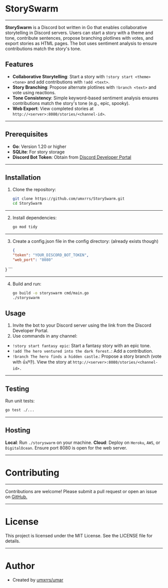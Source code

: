 # StorySwarm
---

**StorySwarm** is a Discord bot written in Go that enables collaborative storytelling in Discord servers. Users can start a story with a theme and tone, contribute sentences, propose branching plotlines with votes, and export stories as HTML pages. The bot uses sentiment analysis to ensure contributions match the story's tone.

## Features

- **Collaborative Storytelling**: Start a story with `!story start <theme> <tone>` and add contributions with `!add <text>`.
- **Story Branching**: Propose alternate plotlines with `!branch <text>` and vote using reactions.
- **Tone Consistency**: Simple keyword-based sentiment analysis ensures contributions match the story's tone (e.g., epic, spooky).
- **Web Export**: View completed stories at `http://<server>:8080/stories/<channel-id>`.
---

## Prerequisites

- **Go**: Version 1.20 or higher
- **SQLite**: For story storage
- **Discord Bot Token**: Obtain from [Discord Developer Portal](https://discord.com/developers/applications)
---

## Installation

1. Clone the repository:
   ```bash
   git clone https://github.com/umxrrs/StorySwarm.git
   cd StorySwarm
   ```
---

2. Install dependencies:
   ```bash
   go mod tidy
   ```
---

3. Create a config.json file in the config directory: (already exists though)
    ```json
    {
    "token": "YOUR_DISCORD_BOT_TOKEN",
    "web_port": "8080"
}
    ```

---

4. Build and run:
   ```bash
   go build -o storyswarm cmd/main.go
   ./storyswarm
   ```
## Usage
1. Invite the bot to your Discord server using the link from the Discord Developer Portal.
2. Use commands in any channel:
- `!story start fantasy epic`: Start a fantasy story with an epic tone.
- `!add The hero ventured into the dark forest.`: Add a contribution.
- `!branch The hero finds a hidden castle`.: Propose a story branch (vote with 👍/👎).
View the story at `http://<server>:8080/stories/<channel-id>.`

---

## Testing
Run unit tests:
 ```bash
go test ./...
```
---

## Hosting

**Local**: Run `./storyswarm` on your machine.
**Cloud**: Deploy on `Heroku`, `AWS`, or `DigitalOcean`. Ensure port 8080 is open for the web server.

---

# Contributing

---

Contributions are welcome! Please submit a pull request or open an issue on [GitHub.](https://github.com/umxrrs/StorySwarm)

---

# License
This project is licensed under the MIT License. See the LICENSE file for details.

---

# Author
- Created by [umxrrs/umar](https://github.com/umxrrs)
